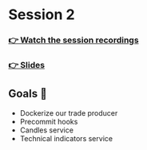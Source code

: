 # Session 2
### [👉 Watch the session recordings]()

### [👉 Slides]()


## Goals 🎯

- Dockerize our trade producer
- Precommit hooks
- Candles service
- Technical indicators service
